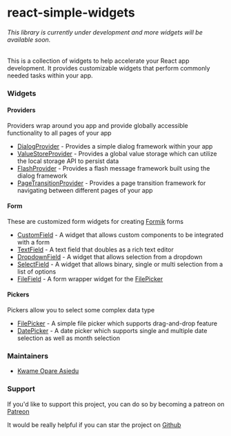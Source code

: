 # react-simple-widgets

###### _This library is currently under development and more widgets will be available soon._

This is a collection of widgets to help accelerate your React app development.
It provides customizable widgets that perform commonly needed tasks within your app.

### Widgets

#### Providers

Providers wrap around you app and provide globally accessible functionality to all pages of your app

-   [DialogProvider](./docs/dialog-provider.md) - Provides a simple dialog framework within your app
-   [ValueStoreProvider](docs/value-store-provider.md) - Provides a global value storage which can 
    utilize the local storage API to persist data
-   [FlashProvider](./docs/flash-provider.md) - Provides a flash message framework built using the 
    dialog framework
-   [PageTransitionProvider](./docs/page-transition-provider.md) - Provides a page transition 
    framework for navigating between different pages of your app

#### Form

These are customized form widgets for creating [Formik](https://jaredpalmer.com/formik/) forms

-   [CustomField](./docs/custom-field.md) - A widget that allows custom components to be integrated 
    with a form 
-   [TextField](./docs/text-field.md) - A text field that doubles as a rich text editor
-   [DropdownField](./docs/dropdown-field.md) - A widget that allows selection from a dropdown
-   [SelectField](./docs/text-field.md) - A widget that allows binary, single or multi selection 
    from a list of options
-   [FileField](./docs/field-field.md) - A form wrapper widget for the 
    [FilePicker](./docs/file-picker.md)

#### Pickers

Pickers allow you to select some complex data type

-   [FilePicker](./docs/file-picker.md) - A simple file picker which supports drag-and-drop feature
-   [DatePicker](./docs/date-picker.md) - A date picker which supports single and multiple date 
    selection as well as month selection

### Maintainers

-   [Kwame Opare Asiedu](https://github.com/kwameopareasiedu/)

### Support

If you'd like to support this project, you can do so by becoming a patreon on 
[Patreon](https://www.patreon.com/kwameopareasiedu)

It would be really helpful if you can star the project on 
[Github](https://github.com/kwameopareasiedu/react-simple-widgets)
